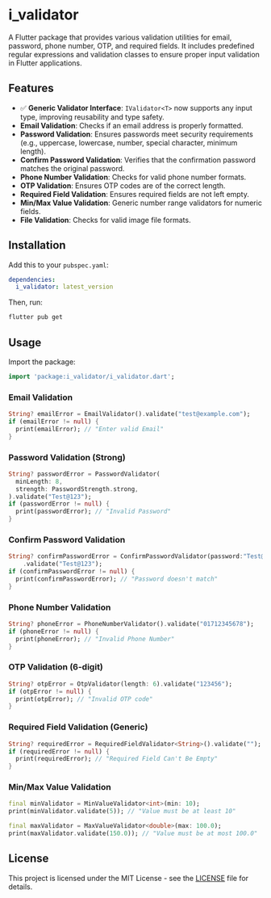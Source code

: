 # i_validator

A Flutter package that provides various validation utilities for email, password, phone number, OTP, and required fields. It includes predefined regular expressions and validation classes to ensure proper input validation in Flutter applications.

## Features

- ✅ **Generic Validator Interface**: `IValidator<T>` now supports any input type, improving reusability and type safety.
- **Email Validation**: Checks if an email address is properly formatted.
- **Password Validation**: Ensures passwords meet security requirements (e.g., uppercase, lowercase, number, special character, minimum length).
- **Confirm Password Validation**: Verifies that the confirmation password matches the original password.
- **Phone Number Validation**: Checks for valid phone number formats.
- **OTP Validation**: Ensures OTP codes are of the correct length.
- **Required Field Validation**: Ensures required fields are not left empty.
- **Min/Max Value Validation**: Generic number range validators for numeric fields.
- **File Validation**: Checks for valid image file formats.

## Installation

Add this to your `pubspec.yaml`:

```yaml
dependencies:
  i_validator: latest_version
```

Then, run:

```sh
flutter pub get
```

## Usage

Import the package:

```dart
import 'package:i_validator/i_validator.dart';
```

### Email Validation

```dart
String? emailError = EmailValidator().validate("test@example.com");
if (emailError != null) {
  print(emailError); // "Enter valid Email"
}
```

### Password Validation (Strong)

```dart
String? passwordError = PasswordValidator(
  minLength: 8,
  strength: PasswordStrength.strong,
).validate("Test@123");
if (passwordError != null) {
  print(passwordError); // "Invalid Password"
}
```

### Confirm Password Validation

```dart
String? confirmPasswordError = ConfirmPasswordValidator(password:"Test@123")
    .validate("Test@123");
if (confirmPasswordError != null) {
  print(confirmPasswordError); // "Password doesn't match"
}
```

### Phone Number Validation

```dart
String? phoneError = PhoneNumberValidator().validate("01712345678");
if (phoneError != null) {
  print(phoneError); // "Invalid Phone Number"
}
```

### OTP Validation (6-digit)

```dart
String? otpError = OtpValidator(length: 6).validate("123456");
if (otpError != null) {
  print(otpError); // "Invalid OTP code"
}
```

### Required Field Validation (Generic)

```dart
String? requiredError = RequiredFieldValidator<String>().validate("");
if (requiredError != null) {
  print(requiredError); // "Required Field Can't Be Empty"
}
```

### Min/Max Value Validation

```dart
final minValidator = MinValueValidator<int>(min: 10);
print(minValidator.validate(5)); // "Value must be at least 10"

final maxValidator = MaxValueValidator<double>(max: 100.0);
print(maxValidator.validate(150.0)); // "Value must be at most 100.0"
```

## License

This project is licensed under the MIT License - see the [LICENSE](LICENSE) file for details.
